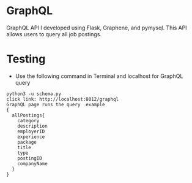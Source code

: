 # GraphQL
GraphQL API I developed using Flask, Graphene, and pymysql. This API allows users to query all job postings. 

# Testing 
- Use the following command in Terminal and localhost for GraphQL query

```
python3 -u schema.py
click link: http://localhost:8012/graphql
GraphQL page runs the query  example
{
  allPostings{
    category
    description
    employerID
    experience
    package
    title
    type
    postingID
    companyName
  }
}
```
